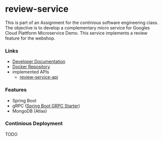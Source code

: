 # review-service

This is part of an Assignment for the continious software engineering class. The objective is to develop a complementary micro service for Googles Cloud Plattform Microservice Demo.
This service implements a review feature for the webshop.


### Links
- [Developer Documentation](https://github.com/Continious-Software-Engineering/review-service/wiki)
- [Docker Repository](https://hub.docker.com/r/robinsadeghpour/cse)
- implemented APIs
  - [review-service-api](https://github.com/Continious-Software-Engineering/review-service/blob/main/api/src/main/proto/review-service.proto)

### Features
- Spring Boot
- gRPC ([Spring Boot GRPC Starter](https://github.com/yidongnan/grpc-spring-boot-starter))
- MongoDB (Atlas)

### Continious Deployment
TODO
